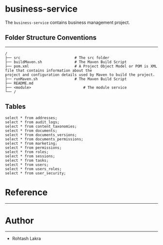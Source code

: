 # business-service

The ```business-service``` contains business management project.

## Folder Structure Conventions

---

```
/
├── src                         # The src folder
├── buildMaven.sh               # The Maven Build Script
├── pom.xml                     # A Project Object Model or POM is XML file that contains information about the 
project and configuration details used by Maven to build the project.
├── runMaven.sh                 # The Maven Build Script
├── README.md
├── <module>                        # The module service
└── /
```

## Tables

```shell
select * from addresses;
select * from audit_logs;
select * from content_taxonomies;
select * from documents;
select * from documents_versions;
select * from documents_permissions;
select * from marketing;
select * from permissions;
select * from roles;
select * from sessions;
select * from tasks;
select * from users;
select * from users_roles;
select * from user_security;
```

# Reference

---

# Author

---

- Rohtash Lakra
